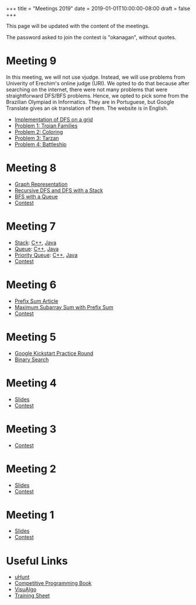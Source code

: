 +++
title = "Meetings 2019"
date = 2019-01-01T10:00:00-08:00
draft = false
+++

This page will be updated with the content of the meetings.

The password asked to join the contest is "okanagan", without quotes.

# Meeting 9

In this meeting, we will not use vjudge. Instead, we will use problems from Univerity of Erechim's online judge (URI). We opted to do that because after searching on the internet, there were not many problems that were straightforward DFS/BFS problems. Hence, we opted to pick some from the Brazilian Olympiad in Informatics. They are in Portuguese, but Google Translate gives an ok translation of them. The website is in English.

* [Implementation of DFS on a grid](https://gist.github.com/IvanIsCoding/73edaaafd43d9c5568135aa05d64227a)
* [Problem 1: Troian Families](https://www.urionlinejudge.com.br/judge/en/problems/view/2440)
* [Problem 2: Coloring](https://www.urionlinejudge.com.br/judge/en/problems/view/2405)
* [Problem 3: Tarzan](https://www.urionlinejudge.com.br/judge/en/problems/view/2412)
* [Problem 4: Battleship](https://www.urionlinejudge.com.br/judge/en/problems/view/2371)

# Meeting 8

* [Graph Representation](https://www.geeksforgeeks.org/graph-and-its-representations/)
* [Recursive DFS and DFS with a Stack](https://www.hackerearth.com/pt-br/practice/algorithms/graphs/depth-first-search/tutorial/)
* [BFS with a Queue](https://www.hackerearth.com/pt-br/practice/algorithms/graphs/breadth-first-search/tutorial/)
* [Contest](https://vjudge.net/contest/289763)

# Meeting 7

* [Stack](https://www.geeksforgeeks.org/stack-data-structure/): [C++](https://www.geeksforgeeks.org/stack-in-cpp-stl/), [Java](https://www.geeksforgeeks.org/stack-class-in-java/)
* [Queue](https://www.geeksforgeeks.org/queue-data-structure/): [C++](https://www.geeksforgeeks.org/queue-cpp-stl/), [Java](https://www.geeksforgeeks.org/queue-interface-java/)
* [Priority Queue](https://www.geeksforgeeks.org/priority-queue-set-1-introduction/): [C++](https://www.geeksforgeeks.org/priority-queue-in-cpp-stl/), [Java](https://www.geeksforgeeks.org/priority-queue-class-in-java-2/)
* [Contest](https://vjudge.net/contest/286961)

# Meeting 6

* [Prefix Sum Article](https://www.geeksforgeeks.org/prefix-sum-array-implementation-applications-competitive-programming/)
* [Maximum Subarray Sum with Prefix Sum](https://www.geeksforgeeks.org/maximum-subarray-sum-using-prefix-sum/)
* [Contest](https://vjudge.net/contest/286361)

# Meeting 5

* [Google Kickstart Practice Round](https://codingcompetitions.withgoogle.com/kickstart/round/0000000000051060)
* [Binary Search](https://www.geeksforgeeks.org/binary-search/)

# Meeting 4

* [Slides](https://docs.google.com/presentation/d/12geTs3leWMj1DAdx6w4jpyyPN9UOzh-YmnAMuZJ4Fu8/edit#slide=id.g4eb68a0eaf_0_0)
* [Contest](https://vjudge.net/contest/282583)

# Meeting 3

* [Contest](https://vjudge.net/contest/281995)

# Meeting 2

* [Slides](https://docs.google.com/presentation/d/1iAvGLpZ-z5a0UfthXu47_XLSMQukpNMt_L13wF4Mtws/edit?usp=sharing)
* [Contest](https://vjudge.net/contest/280716)

# Meeting 1

* [Slides](https://docs.google.com/presentation/u/3/d/1IiO-J9qyM_kZwvZoydU3ZLOlaFcMWkXXVciHSOnsUVg/edit?usp=sharing)
* [Contest](https://vjudge.net/contest/279348)

# Useful Links

* [uHunt](https://uhunt.onlinejudge.org/)
* [Competitive Programming Book](https://cpbook.net)
* [VisuAlgo](https://visualgo.net/)
* [Training Sheet](https://docs.google.com/spreadsheets/d/1iJZWP2nS_OB3kCTjq8L6TrJJ4o-5lhxDOyTaocSYc-k/edit#gid=84654839)
